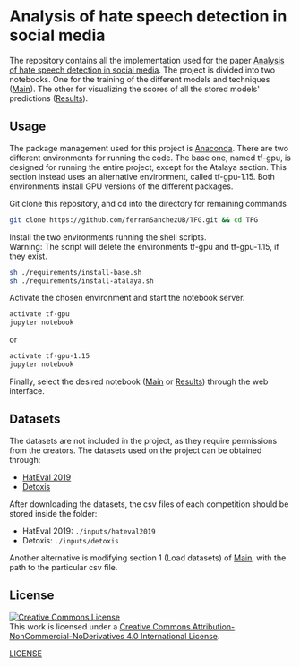# Analysis of hate speech detection in social media
The repository contains all the implementation used for the paper [Analysis of hate speech detection in social media](). The project is divided into two notebooks. One for the training of the different models and techniques ([Main](./Main.ipynb)). The other for visualizing the scores of all the stored models' predictions ([Results](./Results.ipynb)).

## Usage

The package management used for this project is [Anaconda](https://anaconda.org/). There are two different environments for running the code. The base one, named tf-gpu, is designed for running the entire project, except for the Atalaya section. This section instead uses an alternative environment, called tf-gpu-1.15. Both environments install GPU versions of the different packages.

Git clone this repository, and cd into the directory for remaining commands

```bash
git clone https://github.com/ferranSanchezUB/TFG.git && cd TFG
```

Install the two environments running the shell scripts. \
Warning: The script will delete the environments tf-gpu and tf-gpu-1.15, if they exist.

```bash
sh ./requirements/install-base.sh
sh ./requirements/install-atalaya.sh
```

Activate the chosen environment and start the notebook server.

```bash
activate tf-gpu
jupyter notebook
```
or
```bash
activate tf-gpu-1.15
jupyter notebook
```

Finally, select the desired notebook ([Main](./Main.ipynb) or [Results](./Results.ipynb)) through the web interface.

## Datasets

The datasets are not included in the project, as they require permissions from the creators. The datasets used on the project can be obtained through:

- [HatEval 2019](http://hatespeech.di.unito.it/hateval.html)
- [Detoxis](https://detoxisiberlef.wixsite.com/website/corpus)

After downloading the datasets, the csv files of each competition should be stored inside the folder:

- HatEval 2019:  `./inputs/hateval2019`
- Detoxis:  `./inputs/detoxis`

Another alternative is modifying section 1 (Load datasets) of [Main](./Main.ipynb), with the path to the particular csv file.

## License
<a rel="license" href="http://creativecommons.org/licenses/by-nc-nd/4.0/"><img alt="Creative Commons License" style="border-width:0" src="https://i.creativecommons.org/l/by-nc-nd/4.0/88x31.png" /></a><br />This work is licensed under a <a rel="license" href="http://creativecommons.org/licenses/by-nc-nd/4.0/">Creative Commons Attribution-NonCommercial-NoDerivatives 4.0 International License</a>.

[LICENSE](./LICENSE)